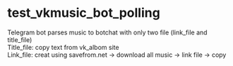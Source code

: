 # test_vkmusic_bot_polling
Telegram bot parses music to botchat with only two file (link_file and title_file)  
Title_file: copy text from vk_albom site  
Link_file: creat using savefrom.net -> download all music -> link file -> copy    
